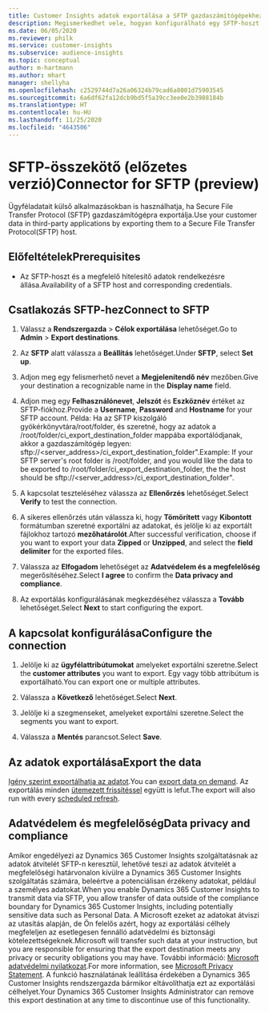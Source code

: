 ```yaml
---
title: Customer Insights adatok exportálása a SFTP gazdaszámítógépekhez
description: Megismerkedhet vele, hogyan konfigurálható egy SFTP-hoszt kapcsolata.
ms.date: 06/05/2020
ms.reviewer: philk
ms.service: customer-insights
ms.subservice: audience-insights
ms.topic: conceptual
author: m-hartmann
ms.author: mhart
manager: shellyha
ms.openlocfilehash: c2529744d7a26a06324b79cad6a8001d75903545
ms.sourcegitcommit: 6a6df62fa12dcb9bd5f5a39cc3ee0e2b3988184b
ms.translationtype: HT
ms.contentlocale: hu-HU
ms.lasthandoff: 11/25/2020
ms.locfileid: "4643506"
---
```

# <a name="connector-for-sftp-preview"></a><span data-ttu-id="6462b-103">SFTP-összekötő (előzetes verzió)</span><span class="sxs-lookup"><span data-stu-id="6462b-103">Connector for SFTP (preview)</span></span>

<span data-ttu-id="6462b-104">Ügyféladatait külső alkalmazásokban is használhatja, ha Secure File Transfer Protocol (SFTP) gazdaszámítógépra exportálja.</span><span class="sxs-lookup"><span data-stu-id="6462b-104">Use your customer data in third-party applications by exporting them to a Secure File Transfer Protocol(SFTP) host.</span></span>

## <a name="prerequisites"></a><span data-ttu-id="6462b-105">Előfeltételek</span><span class="sxs-lookup"><span data-stu-id="6462b-105">Prerequisites</span></span>

- <span data-ttu-id="6462b-106">Az SFTP-hoszt és a megfelelő hitelesítő adatok rendelkezésre állása.</span><span class="sxs-lookup"><span data-stu-id="6462b-106">Availability of a SFTP host and corresponding credentials.</span></span>

## <a name="connect-to-sftp"></a><span data-ttu-id="6462b-107">Csatlakozás SFTP-hez</span><span class="sxs-lookup"><span data-stu-id="6462b-107">Connect to SFTP</span></span>

1. <span data-ttu-id="6462b-108">Válassz a **Rendszergazda** > **Célok exportálása** lehetőséget.</span><span class="sxs-lookup"><span data-stu-id="6462b-108">Go to **Admin** > **Export destinations**.</span></span>

1. <span data-ttu-id="6462b-109">Az **SFTP** alatt válassza a **Beállítás** lehetőséget.</span><span class="sxs-lookup"><span data-stu-id="6462b-109">Under **SFTP**, select **Set up**.</span></span>

1. <span data-ttu-id="6462b-110">Adjon meg egy felismerhető nevet a **Megjelenítendő név** mezőben.</span><span class="sxs-lookup"><span data-stu-id="6462b-110">Give your destination a recognizable name in the **Display name** field.</span></span>

1. <span data-ttu-id="6462b-111">Adjon meg egy **Felhasználónevet**, **Jelszót** és **Eszköznév** értéket az SFTP-fiókhoz.</span><span class="sxs-lookup"><span data-stu-id="6462b-111">Provide a **Username**, **Password** and **Hostname** for your SFTP account.</span></span> <span data-ttu-id="6462b-112">Példa: Ha az SFTP kiszolgáló gyökérkönyvtára/root/folder, és szeretné, hogy az adatok a /root/folder/ci_export_destination_folder mappába exportálódjanak, akkor a gazdaszámítógép legyen: sftp://<server_address>/ci_export_destination_folder".</span><span class="sxs-lookup"><span data-stu-id="6462b-112">Example: If your SFTP server's root folder is /root/folder, and you would like the data to be exported to /root/folder/ci_export_destination_folder, the the host should be sftp://<server_address>/ci_export_destination_folder".</span></span>

1. <span data-ttu-id="6462b-113">A kapcsolat teszteléséhez válassza az **Ellenőrzés** lehetőséget.</span><span class="sxs-lookup"><span data-stu-id="6462b-113">Select **Verify** to test the connection.</span></span>

1. <span data-ttu-id="6462b-114">A sikeres ellenőrzés után válassza ki, hogy **Tömörített** vagy **Kibontott** formátumban szeretné exportálni az adatokat, és jelölje ki az exportált fájlokhoz tartozó **mezőhatárolót**.</span><span class="sxs-lookup"><span data-stu-id="6462b-114">After successful verification, choose if you want to export your data **Zipped** or **Unzipped**, and select the **field delimiter** for the exported files.</span></span>

1. <span data-ttu-id="6462b-115">Válassza az **Elfogadom** lehetőséget az **Adatvédelem és a megfelelőség** megerősítéséhez.</span><span class="sxs-lookup"><span data-stu-id="6462b-115">Select **I agree** to confirm the **Data privacy and compliance**.</span></span>

1. <span data-ttu-id="6462b-116">Az exportálás konfigurálásának megkezdéséhez válassza a **Tovább** lehetőséget.</span><span class="sxs-lookup"><span data-stu-id="6462b-116">Select **Next** to start configuring the export.</span></span>

## <a name="configure-the-connection"></a><span data-ttu-id="6462b-117">A kapcsolat konfigurálása</span><span class="sxs-lookup"><span data-stu-id="6462b-117">Configure the connection</span></span>

1. <span data-ttu-id="6462b-118">Jelölje ki az **ügyfélattribútumokat** amelyeket exportálni szeretne.</span><span class="sxs-lookup"><span data-stu-id="6462b-118">Select the **customer attributes** you want to export.</span></span> <span data-ttu-id="6462b-119">Egy vagy több attribútum is exportálható.</span><span class="sxs-lookup"><span data-stu-id="6462b-119">You can export one or multiple attributes.</span></span>

1. <span data-ttu-id="6462b-120">Válassza a **Következő** lehetőséget.</span><span class="sxs-lookup"><span data-stu-id="6462b-120">Select **Next**.</span></span>

1. <span data-ttu-id="6462b-121">Jelölje ki a szegmenseket, amelyeket exportálni szeretne.</span><span class="sxs-lookup"><span data-stu-id="6462b-121">Select the segments you want to export.</span></span>

1. <span data-ttu-id="6462b-122">Válassza a **Mentés** parancsot.</span><span class="sxs-lookup"><span data-stu-id="6462b-122">Select **Save**.</span></span>

## <a name="export-the-data"></a><span data-ttu-id="6462b-123">Az adatok exportálása</span><span class="sxs-lookup"><span data-stu-id="6462b-123">Export the data</span></span>

<span data-ttu-id="6462b-124">[Igény szerint exportálhatja az adatot](export-destinations.md).</span><span class="sxs-lookup"><span data-stu-id="6462b-124">You can [export data on demand](export-destinations.md).</span></span> <span data-ttu-id="6462b-125">Az exportálás minden [ütemezett frissítéssel](system.md#schedule-tab) együtt is lefut.</span><span class="sxs-lookup"><span data-stu-id="6462b-125">The export will also run with every [scheduled refresh](system.md#schedule-tab).</span></span>

## <a name="data-privacy-and-compliance"></a><span data-ttu-id="6462b-126">Adatvédelem és megfelelőség</span><span class="sxs-lookup"><span data-stu-id="6462b-126">Data privacy and compliance</span></span>

<span data-ttu-id="6462b-127">Amikor engedélyezi az Dynamics 365 Customer Insights szolgáltatásnak az adatok átvitelét SFTP-n keresztül, lehetővé teszi az adatok átvitelét a megfelelőségi határvonalon kívülre a Dynamics 365 Customer Insights szolgáltatás számára, beleértve a potenciálisan érzékeny adatokat, például a személyes adatokat.</span><span class="sxs-lookup"><span data-stu-id="6462b-127">When you enable Dynamics 365 Customer Insights to transmit data via SFTP, you allow transfer of data outside of the compliance boundary for Dynamics 365 Customer Insights, including potentially sensitive data such as Personal Data.</span></span> <span data-ttu-id="6462b-128">A Microsoft ezeket az adatokat átviszi az utasítás alapján, de Ön felelős azért, hogy az exportálási célhely megfeleljen az esetlegesen fennálló adatvédelmi és biztonsági kötelezettségeknek.</span><span class="sxs-lookup"><span data-stu-id="6462b-128">Microsoft will transfer such data at your instruction, but you are responsible for ensuring that the export destination meets any privacy or security obligations you may have.</span></span> <span data-ttu-id="6462b-129">További információ: [Microsoft adatvédelmi nyilatkozat](https://go.microsoft.com/fwlink/?linkid=396732).</span><span class="sxs-lookup"><span data-stu-id="6462b-129">For more information, see [Microsoft Privacy Statement](https://go.microsoft.com/fwlink/?linkid=396732).</span></span>
<span data-ttu-id="6462b-130">A funkció használatának leállítása érdekében a Dynamics 365 Customer Insights rendszergazda bármikor eltávolíthatja ezt az exportálási célhelyet.</span><span class="sxs-lookup"><span data-stu-id="6462b-130">Your Dynamics 365 Customer Insights Administrator can remove this export destination at any time to discontinue use of this functionality.</span></span>
